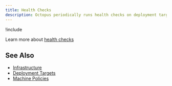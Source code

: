 ```yaml
---
title: Health Checks
description: Octopus periodically runs health checks on deployment targets and workers to ensure that they are available and running the latest version of Calamari.  
---
```


!include <health-check>

Learn more about [health checks](/docs/infrastructure/deployment-targets/machine-policies.md#health-checks)

## See Also

- [Infrastructure](/docs/infrastructure/index.md)
- [Deployment Targets](/docs/infrastructure/deployment-targets/index.md)
- [Machine Policies](/docs/infrastructure/deployment-targets/machine-policies.md)
